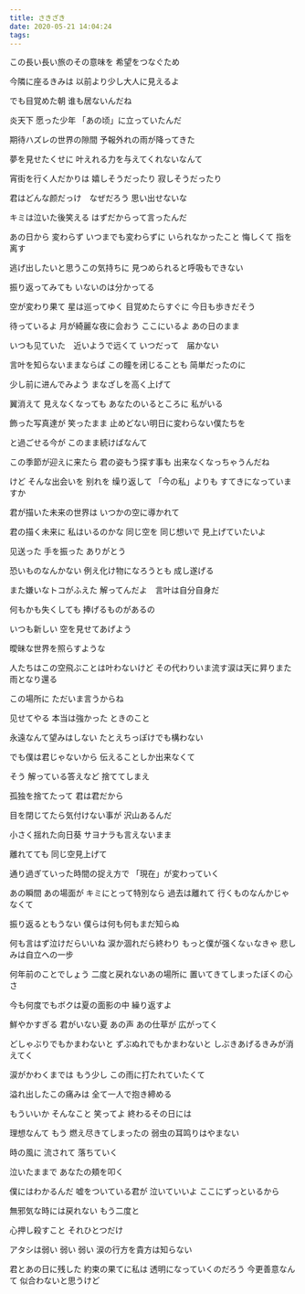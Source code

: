 ```yaml
---
title: さきざき
date: 2020-05-21 14:04:24
tags:
---
```

この長い長い旅のその意味を 希望をつなぐため

今隣に座るきみは 以前より少し大人に見えるよ

でも目覚めた朝 谁も居ないんだね

<!-- more -->

炎天下 愿った少年 「あの顷」に立っていたんだ

期待ハズレの世界の隙間 予報外れの雨が降ってきた

夢を見せたくせに 叶えれる力を与えてくれないなんて

宵街を行く人だかりは 嬉しそうだったり 寂しそうだったり

君はどんな颜だっけ　なぜだろう 思い出せないな

キミは泣いた後笑える はずだからって言ったんだ

あの日から 変わらず いつまでも変わらずに  いられなかったこと 悔しくて 指を离す

逃げ出したいと思うこの気持ちに 見つめられると呼吸もできない

振り返ってみても いないのは分かってる

空が変わり果て 星は巡ってゆく 目覚めたらすぐに 今日も歩きだそう

待っているよ 月が綺麗な夜に会おう ここにいるよ あの日のまま

いつも见ていた　近いようで远くて いつだって　届かない

言叶を知らないままならば この瞳を闭じることも 简単だったのに

少し前に进んでみよう まなざしを高く上げて

翼消えて 見えなくなっても あなたのいるところに 私がいる

飾った写真達が 笑ったまま 止めどない明日に変わらない僕たちを

と過ごせる今が このまま続けばなんて

この季節が迎えに来たら 君の姿もう探す事も 出来なくなっちゃうんだね

けど そんな出会いを 别れを 缲り返して 「今の私」よりも すてきになっていますか

君が描いた未来の世界は いつかの空に導かれて

君の描く未来に 私はいるのかな 同じ空を 同じ想いで 見上げていたいよ

见送った 手を振った ありがとう

恐いものなんかない 例え化け物になろうとも 成し遂げる

また嫌いなトコがふえた 解ってんだよ　言叶は自分自身だ

何もかも失くしても 捧げるものがあるの

いつも新しい 空を見せてあげよう

曖昧な世界を照らすような

人たちはこの空飛ぶことは叶わないけど その代わりいま流す涙は天に昇りまた 雨となり還る

この場所に ただいま言うからね

见せてやる  本当は強かった ときのこと

永遠なんて望みはしない たとえちっぽけでも構わない

でも僕は君じゃないから 伝えることしか出来なくて

そう 解っている答えなど 捨ててしまえ

孤独を捨てたって 君は君だから

目を閉じてたら気付けない事が 沢山あるんだ

小さく揺れた向日葵 サヨナラも言えないまま

離れてても 同じ空見上げて

通り過ぎていった時間の捉え方で 「現在」が変わっていく

あの瞬間 あの場面が キミにとって特別なら 過去は離れて 行くものなんかじゃなくて

振り返るともうない  僕らは何も何もまだ知らぬ

何も言はず泣けだらいいね 涙か涸れだら終わり もっと僕が强くなぃなきゃ 悲しみは自立への一步

何年前のことでしょう 二度と戻れないあの場所に 置いてきてしまったぼくの心さ

今も何度でもボクは夏の面影の中 繰り返すよ

鮮やかすぎる 君がいない夏 あの声 あの仕草が 広がってく

どしゃぶりでもかまわないと ずぶぬれでもかまわないと しぶきあげるきみが消えてく

涙がかわくまでは もう少し この雨に打たれていたくて

溢れ出したこの痛みは 全て一人で抱き締める

もういいか そんなこと 笑ってよ 終わるその日には

理想なんて もう 燃え尽きてしまったの 弱虫の耳鸣りはやまない

時の風に 流されて 落ちていく

泣いたままで あなたの頬を叩く

僕にはわかるんだ 嘘をついている君が 泣いていいよ ここにずっといるから

無邪気な時には戻れない もう二度と

心押し殺すこと それひとつだけ

アタシは弱い 弱い 弱い 涙の行方を貴方は知らない

君とあの日に残した 約束の果てに私は 透明になっていくのだろう 今更善意なんて 似合わないと思うけど